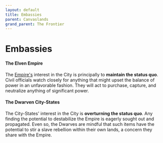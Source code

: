 ```yaml
---
layout: default
title: Embassies
parent: Canvaslands
grand_parent: The Frontier
---
```


# Embassies

#### The Elven Empire

The [Empire's](../greenlands/elves) interest in the City is principally to **maintain the status quo**. Civil officials watch closely for anything that might upset the balance of power in an unfavorable fashion. They will act to purchase, capture, and neutralize anything of significant power.

#### The Dwarven City-States

The City-States' interest in the City is **overturning the status quo**. Any finding the potential to destabilize the Empire is eagerly sought out and propagated. Even so, the Dwarves are mindful that such items have the potential to stir a slave rebellion within their own lands, a concern they share with the Empire.